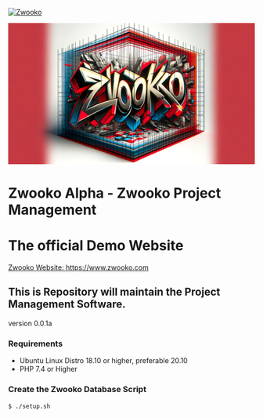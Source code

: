 [![Zwooko](https://github.com/Cyberican/zwooko/actions/workflows/zwooko.yml/badge.svg?branch=main)](https://github.com/Cyberican/zwooko/actions/workflows/zwooko.yml)

![Zwooko Logo](zwooko/images/zwooko_logo_0002.png)

# Zwooko Alpha - Zwooko Project Management

# The official Demo Website
[Zwooko Website: https://www.zwooko.com ](https://www.zwooko.com)

## This is Repository will maintain the Project Management Software.
version 0.0.1a

### Requirements
* Ubuntu Linux Distro 18.10 or higher, preferable 20.10
* PHP 7.4 or Higher

### Create the Zwooko Database Script

``` sh
$ ./setup.sh
```
